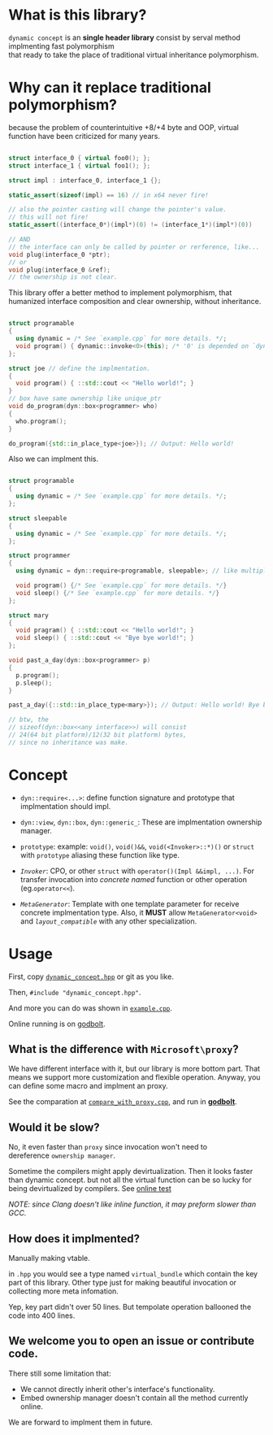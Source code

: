 # What is this library?
`dynamic concept` is an **single header library** consist by serval method 
implmenting fast polymorphism  
that ready to take the place of traditional virtual inheritance polymorphism.

# Why can it replace traditional polymorphism?
because the problem of counterintuitive +8/+4 byte and OOP, 
virtual function have been criticized for many years.

```cpp

struct interface_0 { virtual foo0(); };
struct interface_1 { virtual foo1(); };

struct impl : interface_0, interface_1 {};

static_assert(sizeof(impl) == 16) // in x64 never fire!

// also the pointer casting will change the pointer's value.
// this will not fire!
static_assert((interface_0*)(impl*)(0) != (interface_1*)(impl*)(0)) 

// AND
// the interface can only be called by pointer or rerference, like...
void plug(interface_0 *ptr);
// or 
void plug(interface_0 &ref);
// the ownership is not clear.

```
This library offer a better method to implement polymorphism,
that humanized interface composition and clear ownership, 
without inheritance. 
```cpp

struct programable 
{
  using dynamic = /* See `example.cpp` for more details. */;
  void program() { dynamic::invoke<0>(this); /* '0' is depended on `dynamic` */ }
};

struct joe // define the implmentation.
{ 
  void program() { ::std::cout << "Hello world!"; }
}
// box have same ownership like unique_ptr
void do_program(dyn::box<programmer> who) 
{
  who.program();
}

do_program({std::in_place_type<joe>}); // Output: Hello world!

```
Also we can implment this.
```cpp

struct programable 
{
  using dynamic = /* See `example.cpp` for more details. */;
};

struct sleepable
{
  using dynamic = /* See `example.cpp` for more details. */;
};

struct programmer
{
  using dynamic = dyn::require<programable, sleepable>; // like multiple inheritance.

  void program() {/* See `example.cpp` for more details. */}
  void sleep() {/* See `example.cpp` for more details. */}
};

struct mary 
{
  void pragram() { ::std::cout << "Hello world!"; }
  void sleep() { ::std::cout << "Bye bye world!"; }
};

void past_a_day(dyn::box<programmer> p)
{ 
  p.program(); 
  p.sleep(); 
}

past_a_day({::std::in_place_type<mary>}); // Output: Hello world! Bye bye world!

// btw, the 
// sizeof(dyn::box<<any interface>>) will consist 
// 24(64 bit platform)/12(32 bit platform) bytes,
// since no inheritance was make.
```

# Concept

- `dyn::require<...>`: 
define function signature and prototype that implmentation should impl.

- `dyn::view`, `dyn::box`, `dyn::generic_`:
These are implmentation ownership manager.

- `prototype`:
example: `void()`, `void()&&`, `void(<Invoker>::*)()` or `struct` with 
`prototype` aliasing these function like type. 

- *`Invoker`*:
CPO, or other `struct` with `operator()(Impl &&impl, ...)`. 
For transfer invocation into *concrete named* function or other operation (eg.`operator<<`).

- *`MetaGenerator`*:
Template with one template parameter for receive concrete implmentation type.
Also, it **MUST** allow `MetaGenerator<void>` and *`layout_compatible`* with any 
other specialization.

# Usage
First, copy [`dynamic_concept.hpp`](dynamic_concept.hpp) or git as you like.

Then, `#include "dynamic_concept.hpp"`.

And more you can do was shown in [`example.cpp`](example.cpp).

Online running is on [godbolt](https://godbolt.org/z/nhdMEbo1q).   

## What is the difference with `Microsoft\proxy`?
We have different interface with it, but our library is more bottom part. That means we support more customization and flexible operation.
Anyway, you can define some macro and implment an proxy.

See the comparation at [`compare_with_proxy.cpp`](compare_with_proxy.cpp), 
and run in [**godbolt**](https://godbolt.org/z/xa4jv7T8E).

## Would it be slow?
No, it even faster than `proxy` since invocation won't need to  
dereference `ownership manager`.

Sometime the compilers might apply devirtualization. 
Then it looks faster than dynamic concept.
but not all the virtual function can be so lucky for 
being devirtualized by compilers.
See [online test](https://godbolt.org/z/xa4jv7T8E)

*NOTE: since Clang doesn't like inline function, it may preform slower than GCC.*

## How does it implmented?
Manually making vtable. 

in `.hpp` you would see a type named `virtual_bundle` which 
contain the key part of this library.
Other type just for making beautiful invocation or
collecting more meta infomation.

Yep, key part didn't over 50 lines. 
But tempolate operation ballooned the code into 400 lines.

## We welcome you to open an issue or contribute code.
There still some limitation that:
- We cannot directly inherit other's interface's functionality.
- Embed ownership manager doesn't contain all the method currently online.

We are forward to implment them in future.

